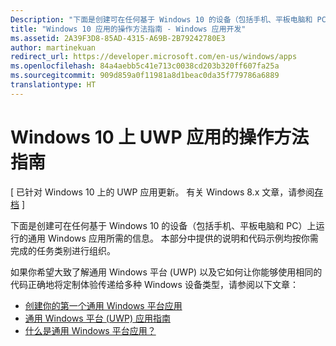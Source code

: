 ```yaml
---
Description: "下面是创建可在任何基于 Windows 10 的设备（包括手机、平板电脑和 PC）上运行的通用 Windows 应用所需的信息。"
title: "Windows 10 应用的操作方法指南 - Windows 应用开发"
ms.assetid: 2A39F3D8-85AD-4315-A69B-2B79242780E3
author: martinekuan
redirect_url: https://developer.microsoft.com/en-us/windows/apps
ms.openlocfilehash: 84a4aebb5c41e713c0038cd203b320ff607fa25a
ms.sourcegitcommit: 909d859a0f11981a8d1beac0da35f779786a6889
translationtype: HT
---
```

# <a name="how-to-guides-for-uwp-apps-on-windows-10"></a>Windows 10 上 UWP 应用的操作方法指南

\[ 已针对 Windows 10 上的 UWP 应用更新。 有关 Windows 8.x 文章，请参阅[存档](http://go.microsoft.com/fwlink/p/?linkid=619132) \]

下面是创建可在任何基于 Windows 10 的设备（包括手机、平板电脑和 PC）上运行的通用 Windows 应用所需的信息。 本部分中提供的说明和代码示例均按你需完成的任务类别进行组织。

如果你希望大致了解通用 Windows 平台 (UWP) 以及它如何让你能够使用相同的代码正确地将定制体验传递给多种 Windows 设备类型，请参阅以下文章：

-   [创建你的第一个通用 Windows 平台应用](get-started/create-a-hello-world-app-xaml-universal.md)
-   [通用 Windows 平台 (UWP) 应用指南](get-started/universal-application-platform-guide.md)
-   [什么是通用 Windows 平台应用？](get-started/whats-a-uwp.md)

